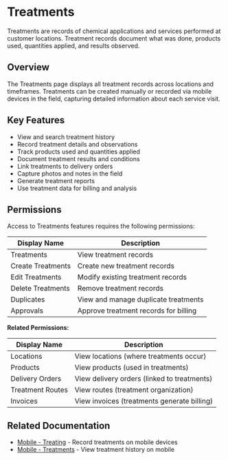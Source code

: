 # Treatments

Treatments are records of chemical applications and services performed at customer locations. Treatment records document what was done, products used, quantities applied, and results observed.

## Overview

The Treatments page displays all treatment records across locations and timeframes. Treatments can be created manually or recorded via mobile devices in the field, capturing detailed information about each service visit.

## Key Features

* View and search treatment history
* Record treatment details and observations
* Track products used and quantities applied
* Document treatment results and conditions
* Link treatments to delivery orders
* Capture photos and notes in the field
* Generate treatment reports
* Use treatment data for billing and analysis

## Permissions

Access to Treatments features requires the following permissions:

| Display Name | Description |
|--------------|-------------|
| Treatments | View treatment records |
| Create Treatments | Create new treatment records |
| Edit Treatments | Modify existing treatment records |
| Delete Treatments | Remove treatment records |
| Duplicates | View and manage duplicate treatments |
| Approvals | Approve treatment records for billing |

**Related Permissions:**

| Display Name | Description |
|--------------|-------------|
| Locations | View locations (where treatments occur) |
| Products | View products (used in treatments) |
| Delivery Orders | View delivery orders (linked to treatments) |
| Treatment Routes | View routes (treatment organization) |
| Invoices | View invoices (treatments generate billing) |

## Related Documentation

* [Mobile - Treating](../Mobile/Treating.md) - Record treatments on mobile devices
* [Mobile - Treatments](../Mobile/Treatments.md) - View treatment history on mobile


